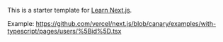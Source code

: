 This is a starter template for [Learn Next.js](https://nextjs.org/learn).

Example: https://github.com/vercel/next.js/blob/canary/examples/with-typescript/pages/users/%5Bid%5D.tsx
